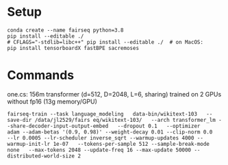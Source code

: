 # Setup

```
conda create --name fairseq python=3.8
pip install --editable ./
# CFLAGS="-stdlib=libc++" pip install --editable ./  # on MacOS:
pip install tensorboardX fastBPE sacremoses
```

# Commands

one.cs: 156m transformer (d=512, D=2048, L=6, sharing) trained on 2 GPUs without fp16 (13g memory/GPU)
```
fairseq-train --task language_modeling   data-bin/wikitext-103   --save-dir /data/jl2529/fairs eq/wikitext-103/   --arch transformer_lm --share-decoder-input-output-embed   --dropout 0.1   --optimizer
adam --adam-betas '(0.9, 0.98)' --weight-decay 0.01 --clip-norm 0.0   --lr 0.0005 --lr-scheduler inverse_sqrt --warmup-updates 4000 --warmup-init-lr 1e-07   --tokens-per-sample 512 --sample-break-mode none   --max-tokens 2048 --update-freq 16 --max-update 50000 --distributed-world-size 2
```